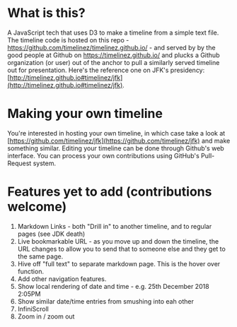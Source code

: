 # What is this?

A JavaScript tech that uses D3 to make a timeline from a simple text file.  The timeline code is hosted on 
this repo - https://github.com/timelinez/timelinez.github.io/ - and served by by the good people at Github 
on https://timelinez.github.io/ and plucks a Github organization (or user) out of the anchor to pull a 
similarly served timeline out for presentation. Here's the reference one on JFK's presidency: 
[http://timelinez.github.io#timelinez/jfk](http://timelinez.github.io#timelinez/jfk).

# Making your own timeline

You're interested in hosting your own timeline, in which case take a look at 
[https://github.com/timelinez/jfk](https://github.com/timelinez/jfk) and make something similar. Editing 
your timeline can be done through Github's web interface. You can process your own contributions using 
GitHub's Pull-Request system.

# Features yet to add (contributions welcome)

1. Markdown Links - both "Drill in" to another timeline, and to regular pages (see JDK death)
1. Live bookmarkable URL - as you move up and down the timeline, the URL changes to allow you to send that to someone else and they get to the same page.
1. Hive off "full text" to separate markdown page. This is the hover over function.
1. Add other navigation features.
1. Show local rendering of date and time - e.g. 25th December 2018 2:05PM 
1. Show similar date/time entries from smushing into eah other
1. InfiniScroll
1. Zoom in / zoom out
